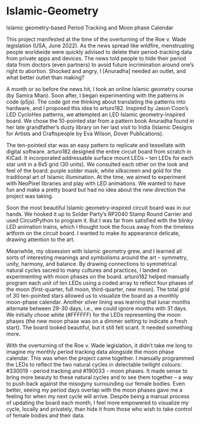 # Islamic-Geometry
Islamic geometry-based Period Tracking and Moon phase Calendar

This project manifested at the time of the overturning of the Roe v. Wade legislation (USA, June 2022). As the news spread like wildfire, menstruating people worldwide were quickly advised to delete their period-tracking data from private apps and devices. The news told people to hide their period data from doctors (even partners) to avoid future incrimination around one’s right to abortion. Shocked and angry, I [Anuradha] needed an outlet, and what better outlet than making?
  
A month or so before the news hit, I took an online Islamic geometry course (by Samira Mian). Soon after, I began experimenting with the patterns in code (p5js). The code got me thinking about translating the patterns into hardware, and I proposed this idea to arturo182. Inspired by Jason Coon’s LED CycloHex patterns, we attempted an LED Islamic geometry-inspired board. We chose the 10-pointed star from a pattern book Anuradha found in her late grandfather’s dusty library on her last visit to India (Islamic Designs for Artists and Craftspeople by Eva Wilson, Dover Publications).

The ten-pointed star was an easy pattern to replicate and tessellate with digital software. arturo182 designed the entire circuit board from scratch in KiCad. It incorporated addressable surface mount LEDs – ten LEDs for each star unit in a 6x5 grid (30 units). We consulted each other on the look and feel of the board: purple solder mask, white silkscreen and gold for the traditional art of Islamic illumination. At the time, we aimed to experiment with NeoPixel libraries and play with LED animations. We wanted to have fun and make a pretty board but had no idea about the new direction the project was taking. 
 
Soon the most beautiful Islamic geometry-inspired circuit board was in our hands. We hooked it up to Solder Party’s RP2040 Stamp Round Carrier and used CircuitPython to program it. But I was far from satisfied with the blinky LED animation trains, which I thought took the focus away from the timeless artform on the circuit board. I wanted to make its appearance delicate, drawing attention to the art. 

Meanwhile, my obsession with Islamic geometry grew, and I learned all sorts of interesting meanings and symbolisms around the art – symmetry, unity, harmony, and balance. By drawing connections to symmetrical natural cycles sacred to many cultures and practices, I landed on experimenting with moon phases on the board. arturo182 helped manually program each unit of ten LEDs using a coded array to reflect four phases of the moon (first-quarter, full moon, third-quarter, new moon). The total grid of 30 ten-pointed stars allowed us to visualize the board as a monthly moon-phase calendar. Another silver lining was learning that lunar months alternate between 29-30 days, i.e., we could ignore months with 31 days. We initially chose white (#FFFFFF) for the LEDs representing the moon phases (the new moon phase was on a dimmer setting to indicate a fresh start). The board looked beautiful, but it still felt scant. It needed something more.
  
With the overturning of the Roe v. Wade legislation, it didn’t take me long to imagine my monthly period tracking data alongside the moon phase calendar. This was when the project came together. I manually programmed the LEDs to reflect the two natural cycles in delectable twilight colours: #330019 - period tracking and #190033 - moon phases. It made sense to bring more beauty to these natural cycles and to see them together – a way to push back against the misogyny surrounding our female bodies. Even better, seeing my period days overlap with the moon phases gave me a feeling for when my next cycle will arrive. Despite being a manual process of updating the board each month, I feel more empowered to visualize my cycle, locally and privately, than hide it from those who wish to take control of female bodies and their data.  
